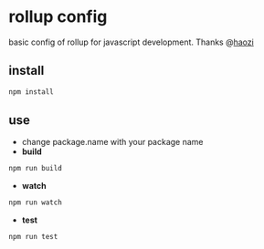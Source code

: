 # rollup config

basic config of rollup for javascript development. Thanks @[haozi](https://github.com/haozime)

##  install 

```bash
npm install 
```

## use 

- change package.name with your package name
- **build**

```bash
npm run build
``` 
- **watch** 

```bash
npm run watch
```

- **test** 
```bash
npm run test
```